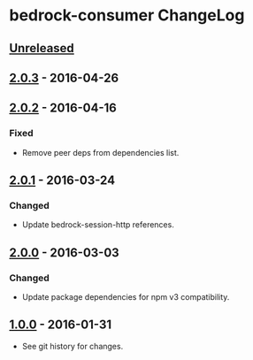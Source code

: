# bedrock-consumer ChangeLog

## [Unreleased]

## [2.0.3] - 2016-04-26

## [2.0.2] - 2016-04-16

### Fixed
- Remove peer deps from dependencies list.

## [2.0.1] - 2016-03-24

### Changed
- Update bedrock-session-http references.

## [2.0.0] - 2016-03-03

### Changed
- Update package dependencies for npm v3 compatibility.

## [1.0.0] - 2016-01-31

- See git history for changes.

[Unreleased]: https://github.com/digitalbazaar/bedrock-consumer/compare/2.0.3...HEAD
[2.0.3]: https://github.com/digitalbazaar/bedrock-consumer/compare/2.0.2...2.0.3
[2.0.2]: https://github.com/digitalbazaar/bedrock-consumer/compare/2.0.1...2.0.2
[2.0.1]: https://github.com/digitalbazaar/bedrock-consumer/compare/2.0.0...2.0.1
[2.0.0]: https://github.com/digitalbazaar/bedrock-consumer/compare/1.0.0...2.0.0
[1.0.0]: https://github.com/digitalbazaar/bedrock-consumer/compare/0.0.0...1.0.0
